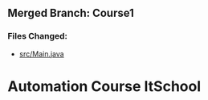 ## Merged Branch: Course1

### Files Changed:
- [src/Main.java](https://github.com/edwardpandelea/AutomationCourseItSchool/blob/master/src/Main.java)

# Automation Course ItSchool
